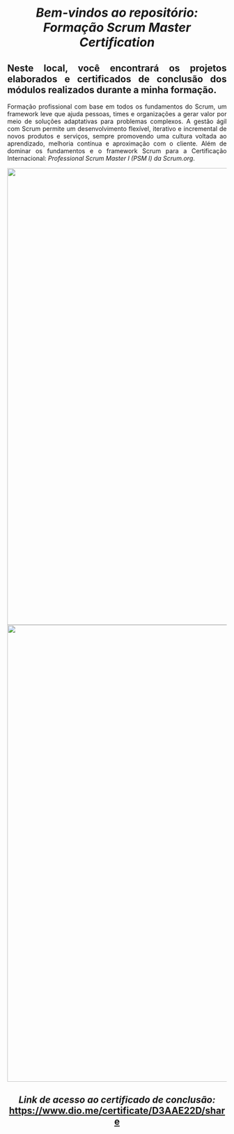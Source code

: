 <span align="center">

#  *Bem-vindos ao repositório: Formação Scrum Master Certification*

</span>

<span align="justify">

## Neste local, você encontrará os projetos elaborados e certificados de conclusão dos módulos realizados durante a minha formação.

Formação profissional com base em todos os fundamentos do Scrum, um framework leve que ajuda pessoas, times e organizações a gerar valor por meio de soluções adaptativas para problemas complexos. A gestão ágil com Scrum permite um desenvolvimento flexível, iterativo e incremental de novos produtos e serviços, sempre promovendo uma cultura voltada ao aprendizado, melhoria contínua e aproximação com o cliente. Além de dominar os fundamentos e o framework Scrum para a Certificação Internacional: *Professional Scrum Master I (PSM I) da Scrum.org*. 

</span>

<div align="center">
<img src="https://user-images.githubusercontent.com/111321791/208242295-5cd2212d-f2b0-46e5-ab7f-4b85de42a284.PNG" width="1050px" />

<img src="https://user-images.githubusercontent.com/111321791/208242594-145de61e-8a0c-40e6-be0d-df52cd8165af.PNG" width="1050px" />

</div>

<span align="center">

## *Link de acesso ao certificado de conclusão:* <https://www.dio.me/certificate/D3AAE22D/share>

</span>
